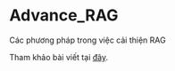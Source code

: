 # Advance_RAG
 
Các phương pháp trong việc cải thiện RAG

Tham khảo bài viết tại [đây](https://viblo.asia/p/bi-kip-vo-cong-thuong-thua-giup-cai-tien-ung-dung-retrieval-augmented-generation-rag-AZoJjra2JY7).
